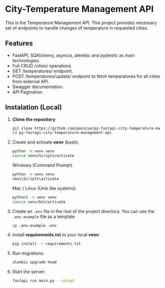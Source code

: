 # City-Temperature Management API

This is the Temperature Management API. This project provides necessary set of endpoints to handle changes of temperature in requested cities.

## Features

- FastAPI, SQAlchemy, asyncio, alembic and pydentic as main technologies.
- Full CRUD /cities/ operations.
- GET /temperatures/ endpoint.
- POST /temperatures/update/ endpoint to fetch temperatures for all cities from external API.
- Swagger documentation.
- API Pagination.

## Instalation (Local)


1. **Clone the repository**
   ```sh
   git clone https://github.com/panicua/py-fastapi-city-temperature-management-api.git
   cd py-fastapi-city-temperature-management-api
   ```
   
2. Create and activate **venv** (bash):
   ```sh
   python -m venv venv
   source venv/Scripts/activate
   ```
   
    Windows (Command Prompt)
   ```sh
   python -m venv venv
   venv\Scripts\activate
   ```
   
   Mac / Linux (Unix like systems)
   ```sh
   python3 -m venv venv
   source venv/bin/activate
   ```
   
3. Create an `.env` file in the root of the project directory. You can use the `.env.example` file as a template
   ```sh
   cp .env.example .env
   ```

4. Install **requirements.txt** to your local **venv**:
   ```sh
   pip install -r requirements.txt
   ```
   
5. Run migrations:
    ```sh
    alembic upgrade head
    ```
6. Start the server:
   ```sh
   fastapi run main.py --reload
   ```
   